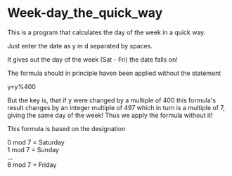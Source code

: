 # Week-day_the_quick_way
This is a program that calculates the day of the week in a quick way.

Just enter the date as y m d separated by spaces.

It gives out the day of the week (Sat - Fri) the date falls on!

The formula should in principle haven been applied without the statement

y=y%400

But the key is, that if y were changed by a multiple of 400 this formula's result changes by an integer multiple of 497 which in turn is a multiple of 7, giving the same day of the week! Thus we apply the formula without it!

This formula is based on the designation

0 mod 7 = Saturday<br>
1 mod 7 = Sunday<br>
...<br>
6 mod 7 = Friday
